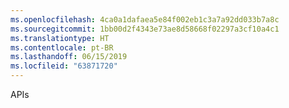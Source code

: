 ```yaml
---
ms.openlocfilehash: 4ca0a1dafaea5e84f002eb1c3a7a92dd033b7a8c
ms.sourcegitcommit: 1bb00d2f4343e73ae8d58668f02297a3cf10a4c1
ms.translationtype: HT
ms.contentlocale: pt-BR
ms.lasthandoff: 06/15/2019
ms.locfileid: "63871720"
---
```

APIs